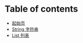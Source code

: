 # Table of contents

* [起始页](README.md)
* [String 字符串](string-zi-fu-chuan.md)
* [List 列表](list-lie-biao.md)

